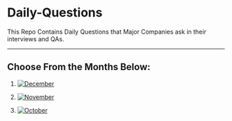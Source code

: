 # Daily-Questions

This Repo Contains Daily Questions that Major Companies ask in their interviews and QAs.

---

## Choose From the Months Below:

1. [![December](https://user-images.githubusercontent.com/96862518/206203429-c2bbe352-73db-4fff-8437-63752c35b31d.png)](./Daily%20Questions/December/)

2. [![November](https://user-images.githubusercontent.com/96862518/199327567-b5efb433-6f74-4cfb-a1a6-aaf074f35d2f.png)](./Daily%20Questions/November/)

3. [![October](https://user-images.githubusercontent.com/96862518/197417291-a25152a2-daa2-4090-afbb-bffecc835a05.png)](./Daily%20Questions/October/)
